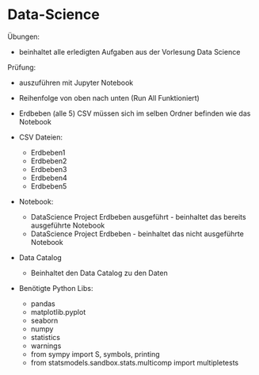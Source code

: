 # Data-Science

Übungen:
- beinhaltet alle erledigten Aufgaben aus der Vorlesung Data Science




Prüfung: 
 - auszuführen mit Jupyter Notebook
 -  Reihenfolge von oben nach unten (Run All Funktioniert)
 -  Erdbeben (alle 5) CSV müssen sich im selben Ordner befinden wie das Notebook

- CSV Dateien:
     - Erdbeben1
     - Erdbeben2
     - Erdbeben3
     - Erdbeben4
     - Erdbeben5

- Notebook:
     - DataScience Project Erdbeben ausgeführt
      - beinhaltet das bereits ausgeführte Notebook
     - DataScience Project Erdbeben
      - beinhaltet das nicht ausgeführte Notebook

- Data Catalog
    - Beinhaltet den Data Catalog zu den Daten

- Benötigte Python Libs:
    - pandas 
    - matplotlib.pyplot
    - seaborn 
    - numpy 
    - statistics
    - warnings
    - from sympy import S, symbols, printing
    - from statsmodels.sandbox.stats.multicomp import multipletests
